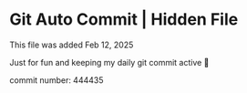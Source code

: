 # Git Auto Commit | Hidden File

This file was added Feb 12, 2025

Just for fun and keeping my daily git commit active 🤪

commit number: 444435
